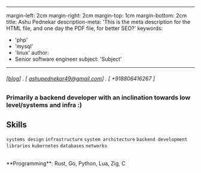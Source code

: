 
---
margin-left: 2cm
margin-right: 2cm
margin-top: 1cm
margin-bottom: 2cm
title: Ashu Pednekar
description-meta: 'This is the meta description for the HTML file, and one day the PDF file, for better SEO?'
keywords:
  - 'php'
  - 'mysql'
  - 'linux'
author:
- Senior software engineer
subject: 'Subject'
---
###### [[blog](https://ashupednekar.github.io)] . [ ashupednekar49@gmail.com] . [ +918806416267 ]

### Primarily a backend developer with an inclination towards low level/systems and infra :)

## Skills

```systems design```
```infrastructure```
```system architecture```
```backend development```
```libraries```
```kubernetes```
```databases```
```networks```

<br>
**Programming**: Rust, Go, Python, Lua, Zig, C 
